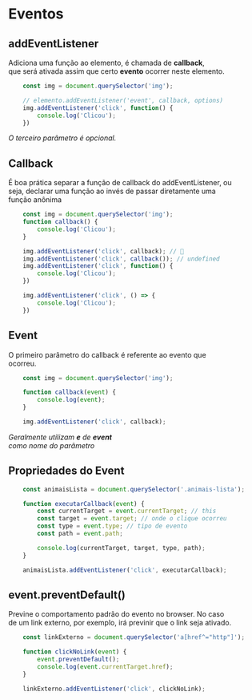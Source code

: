# Eventos

## addEventListener

Adiciona uma função ao elemento, é chamada de **callback**, <br>
que será ativada assim que certo **evento** ocorrer neste elemento.

```js
    const img = document.querySelector('img');

    // elemento.addEventListener('event', callback, options)
    img.addEventListener('click', function() {
        console.log('Clicou');
    })
```

*O terceiro parâmetro é opcional.*

## Callback

É boa prática separar a função de callback do addEventListener, ou <br>
seja, declarar uma função ao invés de passar diretamente uma <br>
função anônima

```js
    const img = document.querySelector('img');
    function callback() {
        console.log('Clicou');
    }

    img.addEventListener('click', callback); // 🚀
    img.addEventListener('click', callback()); // undefined
    img.addEventListener('click', function() {
        console.log('Clicou');
    })

    img.addEventListener('click', () => {
        console.log('Clicou');
    })
```

## Event

O primeiro parâmetro do callback é referente ao evento que <br>
ocorreu.

```js
    const img = document.querySelector('img');

    function callback(event) {
        console.log(event);
    }

    img.addEventListener('click', callback);
```

*Geralmente utilizam **e** de **event*** <br>
*como nome do parâmetro*

## Propriedades do Event

```js
    const animaisLista = document.querySelector('.animais-lista');

    function executarCallback(event) {
        const currentTarget = event.currentTarget; // this
        const target = event.target; // onde o clique ocorreu
        const type = event.type; // tipo de evento
        const path = event.path;

        console.log(currentTarget, target, type, path);
    }

    animaisLista.addEventListener('click', executarCallback);
```

## event.preventDefault()

Previne o comportamento padrão do evento no browser. No caso <br>
de um link externo, por exemplo, irá previnir que o link seja ativado.

```js
    const linkExterno = document.querySelector('a[href^="http"]');

    function clickNoLink(event) {
        event.preventDefault();
        console.log(event.currentTarget.href);
    }

    linkExterno.addEventListener('click', clickNoLink);
```